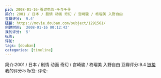 ```yaml
---
pid: 2008-01-16-看过电影-千与千寻
简介: 2001 / 日本 / 剧情 动画 奇幻 / 宫崎骏 / 柊瑠美 入野自由
豆瓣评分: '9.4'
链接: https://movie.douban.com/subject/1291561/
创建时间: '2008-01-16 00:12:43'
我的评分: '5'
标签:
评论:
tags: [douban]
categories: [timeline]
---
```

简介:2001 / 日本 / 剧情 动画 奇幻 / 宫崎骏 / 柊瑠美 入野自由
豆瓣评分:9.4
[链接](https://movie.douban.com/subject/1291561/)
我的评分:5
标签:
评论:

